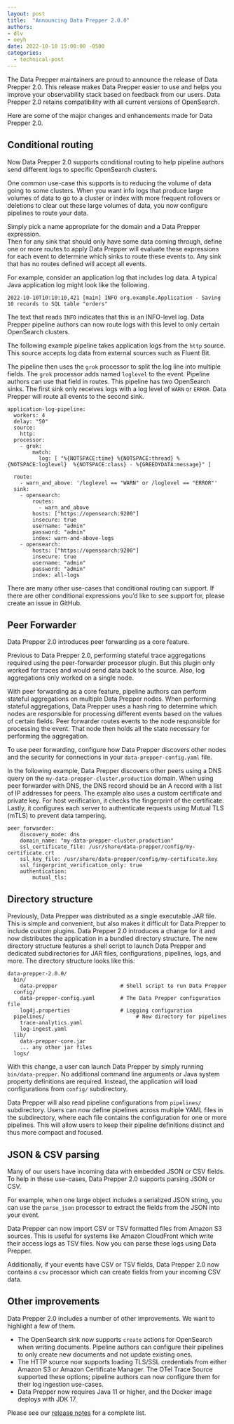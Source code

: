 ```yaml
---
layout: post
title:  "Announcing Data Prepper 2.0.0"
authors:
- dlv
- oeyh
date: 2022-10-10 15:00:00 -0500
categories:
  - technical-post
---
```


The Data Prepper maintainers are proud to announce the release of Data Prepper 2.0. This release makes Data Prepper 
easier to use and helps you improve your observability stack based on feedback from our users. Data Prepper 2.0 retains
compatibility with all current versions of OpenSearch.

Here are some of the major changes and enhancements made for Data Prepper 2.0.

## Conditional routing

Now Data Prepper 2.0 supports conditional routing to help pipeline authors send different logs to specific OpenSearch clusters.

One common use-case this supports is to reducing the volume of data going to some clusters.
When you want info logs that produce large volumes of data to go to a cluster or index with more frequent rollovers or 
deletions to clear out these large volumes of data, you now configure pipelines to route your data.


Simply pick a name appropriate for the domain and a Data Prepper expression.  
Then for any sink that should only have some data coming through, define one or more routes to apply Data Prepper will evaluate 
these expressions for each event to determine which sinks to route these events to. Any sink that has no routes defined will accept all events.

For example, consider an application log that includes log data. A typical Java application log might look like the following.

```
2022-10-10T10:10:10,421 [main] INFO org.example.Application - Saving 10 records to SQL table "orders"
```

The text that reads `INFO` indicates that this is an INFO-level log. Data Prepper pipeline authors can now route logs with this level to only certain OpenSearch clusters.

The following example pipeline takes application logs from the `http` source. This source 
accepts log data from external sources such as Fluent Bit. 

The pipeline then uses the `grok` processor to split the log line into multiple fields. 
The `grok` processor adds named `loglevel` to the event. Pipeline authors can use that field in routes. This pipeline has two OpenSearch sinks. The first sink only receives 
logs with a log level of `WARN` or `ERROR`. Data Prepper will route all events to the second sink.

```
application-log-pipeline:
  workers: 4
  delay: "50"
  source:
    http:
  processor:
    - grok:
        match:
          log: [ "%{NOTSPACE:time} %{NOTSPACE:thread} %{NOTSPACE:loglevel}  %{NOTSPACE:class} - %{GREEDYDATA:message}" ]

  route:
    - warn_and_above: '/loglevel == "WARN" or /loglevel == "ERROR"'
  sink:
    - opensearch:
        routes:
          - warn_and_above
        hosts: ["https://opensearch:9200"]
        insecure: true
        username: "admin"
        password: "admin"
        index: warn-and-above-logs
    - opensearch:
        hosts: ["https://opensearch:9200"]
        insecure: true
        username: "admin"
        password: "admin"
        index: all-logs
```

There are many other use-cases that conditional routing can support. If there are other conditional expressions 
you’d like to see support for, please create an issue in GitHub.

## Peer Forwarder

Data Prepper 2.0 introduces peer forwarding as a core feature.

Previous to Data Prepper 2.0, performing stateful trace aggregations required using the peer-forwarder processor plugin. 
But this plugin only worked for traces and would send data back to the source. Also, log aggregations only worked on a 
single node.

With peer forwarding as a core feature, pipeline authors can perform stateful 
aggregations on multiple Data Prepper nodes. When performing stateful aggregations, Data Prepper uses a hash ring to determine 
which nodes are responsible for processing different events based on the values of certain fields. Peer forwarder 
routes events to the node responsible for processing the event. That node then holds all the state necessary for performing the aggregation.

To use peer forwarding, configure how Data Prepper discovers other nodes and the security for connections in your
`data-prepper-config.yaml` file.

In the following example, Data Prepper discovers other peers using a DNS query on the `my-data-prepper-cluster.production` domain.
When using peer forwarder with DNS, the DNS record should be an A record with a list of IP addresses for peers. The example also uses a custom certificate and private key.
For host verification, it checks the fingerprint of the certificate. Lastly, it configures each server to authenticate requests using
Mutual TLS (mTLS) to prevent data tampering.


```
peer_forwarder:
    discovery_mode: dns
    domain_name: "my-data-prepper-cluster.production"
    ssl_certificate_file: /usr/share/data-prepper/config/my-certificate.crt
    ssl_key_file: /usr/share/data-prepper/config/my-certificate.key
    ssl_fingerprint_verification_only: true
    authentication:
        mutual_tls:
```


## Directory structure

Previously, Data Prepper was distributed as a single executable JAR file. This is simple and convenient, but also makes it difficult for Data Prepper 
to include custom plugins. Data Prepper 2.0 introduces a change for it and now distributes the application in a bundled directory structure. 
The new directory structure features a shell script to launch Data Prepper and dedicated subdirectories for JAR files, configurations, pipelines, logs, and more. 
The directory structure looks like this:

```
data-prepper-2.0.0/
  bin/
    data-prepper                    # Shell script to run Data Prepper
  config/
    data-prepper-config.yaml        # The Data Prepper configuration file
    log4j.properties                # Logging configuration
  pipelines/                             # New directory for pipelines
    trace-analytics.yaml
    log-ingest.yaml
  lib/
    data-prepper-core.jar
    ... any other jar files
  logs/
```

With this change, a user can launch Data Prepper by simply running `bin/data-prepper`. No additional command line arguments or Java system property definitions 
are required. Instead, the application will load configurations from `config/` subdirectory.

Data Prepper will also read pipeline configurations from `pipelines/` subdirectory.  Users can now define pipelines across 
multiple YAML files in the subdirectory, where each file contains the configuration for one or more pipelines. This will 
allow users to keep their pipeline definitions distinct and thus more compact and focused. 

## JSON & CSV parsing

Many of our users have incoming data with embedded JSON or CSV fields. To help in these use-cases, Data Prepper 2.0 
supports parsing JSON or CSV.

For example, when one large object includes a serialized JSON string, you can use the `parse_json` processor to extract 
the fields from the JSON into your event.

Data Prepper can now import CSV or TSV formatted files from Amazon S3 sources. This is useful for systems like Amazon CloudFront 
which write their access logs as TSV files. Now you can parse these logs using Data Prepper. 

Additionally, if your events have 
CSV or TSV fields, Data Prepper 2.0 now contains a `csv` processor which can create fields from your incoming CSV data.

## Other improvements

Data Prepper 2.0 includes a number of other improvements. We want to highlight a few of them.

* The OpenSearch sink now supports `create` actions for OpenSearch when writing documents. Pipeline authors can configure their pipelines to only create new documents and not update existing ones.
* The HTTP source now supports loading TLS/SSL credentials from either Amazon S3 or Amazon Certificate Manager. The OTel Trace Source supported these options; pipeline authors can now configure them for their log ingestion use-cases.
* Data Prepper now requires Java 11 or higher, and the Docker image deploys with JDK 17.

Please see our [release notes](https://github.com/opensearch-project/data-prepper/releases/tag/2.0.0) for a complete list.
